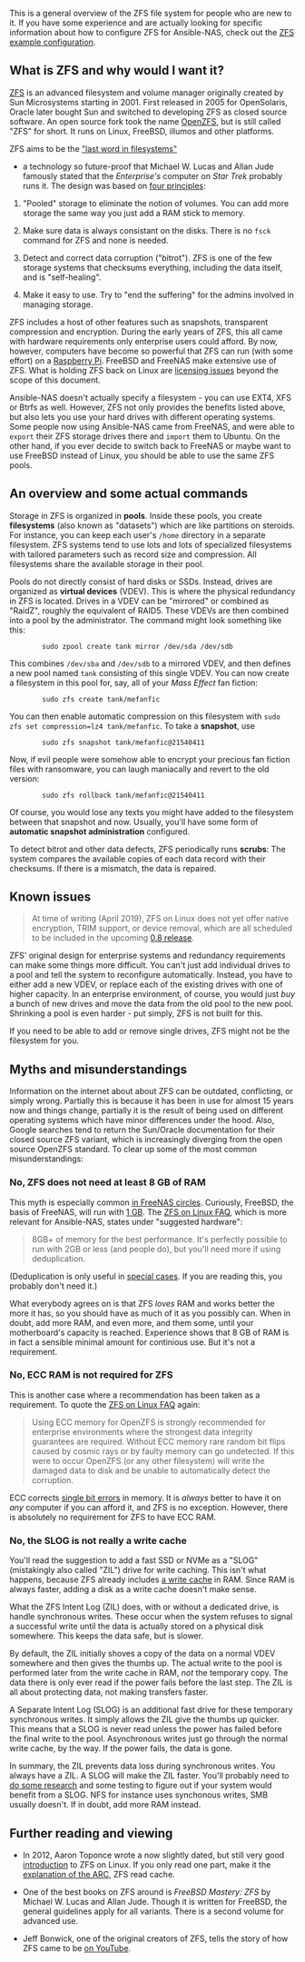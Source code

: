 This is a general overview of the ZFS file system for people who are new to it.
If you have some experience and are actually looking for specific information
about how to configure ZFS for Ansible-NAS, check out the [ZFS example
configuration](zfs_configuration.md).  

## What is ZFS and why would I want it?

[ZFS](https://en.wikipedia.org/wiki/ZFS) is an advanced filesystem and volume
manager originally created by Sun Microsystems starting in 2001. First released
in 2005 for OpenSolaris, Oracle later bought Sun and switched to developing ZFS
as closed source software. An open source fork took the name
[OpenZFS](http://www.open-zfs.org/wiki/Main_Page), but is still called "ZFS" for
short. It runs on Linux, FreeBSD, illumos and other platforms.  

ZFS aims to be the ["last word in
filesystems"](https://blogs.oracle.com/bonwick/zfs:-the-last-word-in-filesystems)
- a technology so future-proof that Michael W. Lucas and Allan Jude famously
stated that the _Enterprise's_ computer on _Star Trek_ probably runs it. The
design was based on [four
  principles](https://www.youtube.com/watch?v=MsY-BafQgj4):

1. "Pooled" storage to eliminate the notion of volumes. You can add more storage
   the same way you just add a RAM stick to memory.

1. Make sure data is always consistant on the disks. There is no `fsck` command
   for ZFS and none is needed.

1. Detect and correct data corruption ("bitrot"). ZFS is one of the few storage
   systems that checksums everything, including the data itself, and is
   "self-healing".

1. Make it easy to use. Try to "end the suffering" for the admins involved in
   managing storage.

ZFS includes a host of other features such as snapshots, transparent compression
and encryption. During the early years of ZFS, this all came with hardware
requirements only enterprise users could afford. By now, however, computers have
become so powerful that ZFS can run (with some effort) on a [Raspberry
Pi](https://gist.github.com/mohakshah/b203d33a235307c40065bdc43e287547). FreeBSD
and FreeNAS make extensive use of ZFS. What is holding ZFS back on Linux are
[licensing issues](https://en.wikipedia.org/wiki/OpenZFS#History) beyond the
scope of this document. 

Ansible-NAS doesn't actually specify a filesystem - you can use EXT4, XFS or
Btrfs as well. However, ZFS not only provides the benefits listed above, but
also lets you use your hard drives with different operating systems. Some people
now using Ansible-NAS came from FreeNAS, and were able to `export` their ZFS
storage drives there and `import` them to Ubuntu. On the other hand, if you ever
decide to switch back to FreeNAS or maybe want to use FreeBSD instead of Linux,
you should be able to use the same ZFS pools. 

## An overview and some actual commands

Storage in ZFS is organized in **pools**. Inside these pools, you create
**filesystems** (also known as "datasets") which are like partitions on
steroids. For instance, you can keep each user's `/home` directory in a separate
filesystem. ZFS systems tend to use lots and lots of specialized filesystems
with tailored parameters such as record size and compression. All filesystems
share the available storage in their pool. 

Pools do not directly consist of hard disks or SSDs. Instead, drives are
organized as **virtual devices** (VDEV). This is where the physical redundancy
in ZFS is located. Drives in a VDEV can be "mirrored" or combined as "RaidZ",
roughly the equivalent of RAID5. These VDEVs are then combined into a pool by the
administrator. The command might look something like this:  

```
        sudo zpool create tank mirror /dev/sda /dev/sdb
```

This combines `/dev/sba` and `/dev/sdb` to a mirrored VDEV, and then defines a
new pool named `tank` consisting of this single VDEV. You can now create a
filesystem in this pool for, say, all of your _Mass Effect_ fan fiction: 

```
        sudo zfs create tank/mefanfic
```

You can then enable automatic compression on this filesystem with `sudo zfs set
compression=lz4 tank/mefanfic`. To take a **snapshot**, use

```
        sudo zfs snapshot tank/mefanfic@21540411
```

Now, if evil people were somehow able to encrypt your precious fan fiction files
with ransomware, you can laugh maniacally and revert to the old version: 

```
        sudo zfs rollback tank/mefanfic@21540411
```

Of course, you would lose any texts you might have added to the filesystem
between that snapshot and now. Usually, you'll have some form of **automatic
snapshot administration** configured.  

To detect bitrot and other data defects, ZFS periodically runs **scrubs**: The
system compares the available copies of each data record with their checksums.
If there is a mismatch, the data is repaired.


## Known issues 

> At time of writing (April 2019), ZFS on Linux does not yet offer native
> encryption, TRIM support, or device removal, which are all scheduled to be
> included in the upcoming [0.8
> release](https://www.phoronix.com/scan.php?page=news_item&px=ZFS-On-Linux-0.8-RC1-Released). 

ZFS' original design for enterprise systems and redundancy requirements can make
some things more difficult. You can't just add individual drives to a pool and
tell the system to reconfigure automatically. Instead, you have to either add a
new VDEV, or replace each of the existing drives with one of higher capacity. In
an enterprise environment, of course, you would just _buy_ a bunch of new drives
and move the data from the old pool to the new pool. Shrinking a pool is even
harder - put simply, ZFS is not built for this. 

If you need to be able to add or remove single drives, ZFS might not be the
filesystem for you. 

## Myths and misunderstandings 

Information on the internet about about ZFS can be outdated, conflicting, or
simply wrong. Partially this is because it has been in use for almost 15 years
now and things change, partially it is the result of being used on different
operating systems which have minor differences under the hood. Also, Google
searches tend to return the Sun/Oracle documentation for their closed source ZFS
variant, which is increasingly diverging from the open source OpenZFS standard.
To clear up some of the most common misunderstandings:

### No, ZFS does not need at least 8 GB of RAM

This myth is especially common [in FreeNAS
circles](https://www.ixsystems.com/community/threads/does-freenas-really-need-8gb-of-ram.38685/).
Curiously, FreeBSD, the basis of FreeNAS, will run with [1
GB](https://wiki.freebsd.org/ZFSTuningGuide). The [ZFS on Linux
FAQ](https://github.com/zfsonlinux/zfs/wiki/FAQ#hardware-requirements), which is
more relevant for Ansible-NAS, states under "suggested hardware":

> 8GB+ of memory for the best performance. It's perfectly possible to run with
> 2GB or less (and people do), but you'll need more if using deduplication.

(Deduplication is only useful in [special
cases](http://open-zfs.org/wiki/Performance_tuning#Deduplication). If you are
reading this, you probably don't need it.)

What everybody agrees on is that ZFS _loves_ RAM and works better the more it
has, so you should have as much of it as you possibly can. When in doubt, add
more RAM, and even more, and them some, until your motherboard's capacity is
reached. Experience shows that 8 GB of RAM is in fact a sensible minimal amount
for continious use. But it's not a requirement. 

### No, ECC RAM is not required for ZFS

This is another case where a recommendation has been taken as a requirement. To
quote the [ZFS on Linux
FAQ](https://github.com/zfsonlinux/zfs/wiki/FAQ#do-i-have-to-use-ecc-memory-for-zfs)
again: 
   
> Using ECC memory for OpenZFS is strongly recommended for enterprise
> environments where the strongest data integrity guarantees are required.
> Without ECC memory rare random bit flips caused by cosmic rays or by faulty
> memory can go undetected. If this were to occur OpenZFS (or any other
> filesystem) will write the damaged data to disk and be unable to automatically
> detect the corruption.

ECC corrects [single bit errors](https://en.wikipedia.org/wiki/ECC_memory) in
memory. It is _always_ better to have it on _any_ computer if you can afford it,
and ZFS is no exception. However, there is absolutely no requirement for ZFS to
have ECC RAM. 

### No, the SLOG is not really a write cache

You'll read the suggestion to add a fast SSD or NVMe as a "SLOG" (mistakingly
also called "ZIL") drive for write caching. This isn't what happens, because ZFS
already includes [a write cache](https://linuxhint.com/configuring-zfs-cache/)
in RAM. Since RAM is always faster, adding a disk as a write cache doesn't make
sense. 

What the ZFS Intent Log (ZIL) does, with or without a dedicated drive, is handle
synchronous writes. These occur when the system refuses to signal a successful
write until the data is actually stored on a physical disk somewhere. This keeps
the data safe, but is slower. 

By default, the ZIL initially shoves a copy of the data on a normal VDEV
somewhere and then gives the thumbs up. The actual write to the pool is
performed later from the write cache in RAM, _not_ the temporary copy. The data
there is only ever read if the power fails before the last step. The ZIL is all
about protecting data, not making transfers faster.

A Separate Intent Log (SLOG) is an additional fast drive for these temporary
synchronous writes. It simply allows the ZIL give the thumbs up quicker. This
means that a SLOG is never read unless the power has failed before the final
write to the pool. Asynchronous writes just go through the normal write cache,
by the way.  If the power fails, the data is gone.

In summary, the ZIL prevents data loss during synchronous writes. You always
have a ZIL. A SLOG will make the ZIL faster. You'll probably need to [do some
research](https://www.ixsystems.com/blog/o-slog-not-slog-best-configure-zfs-intent-log/)
and some testing to figure out if your system would benefit from a SLOG. NFS for
instance uses synchonous writes, SMB usually doesn't. If in doubt, add more RAM
instead. 


## Further reading and viewing

- In 2012, Aaron Toponce wrote a now slightly dated, but still very good
  [introduction](https://pthree.org/2012/04/17/install-zfs-on-debian-gnulinux/)
  to ZFS on Linux. If you only read one part, make it the [explanation of the
  ARC](https://pthree.org/2012/12/07/zfs-administration-part-iv-the-adjustable-replacement-cache/),
  ZFS read cache. 

- One of the best books on ZFS around is _FreeBSD Mastery: ZFS_ by Michael W.
  Lucas and Allan Jude. Though it is written for FreeBSD, the general guidelines
  apply for all variants. There is a second volume for advanced use.

- Jeff Bonwick, one of the original creators of ZFS, tells the story of how ZFS
  came to be [on YouTube](https://www.youtube.com/watch?v=dcV2PaMTAJ4).

